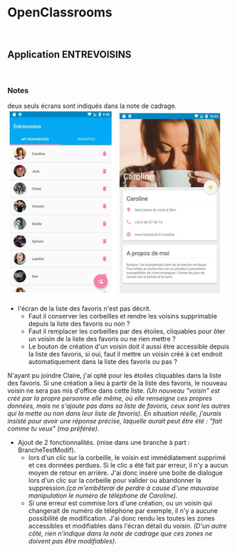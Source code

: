 # OpenClassrooms

  
![]()
## Application **ENTREVOISINS**
![]()
### Notes

deux seuls écrans sont indiqués dans la note de cadrage.  
![](ImagesEntrevoisins/Note01.png)
![](ImagesEntrevoisins/Note02.png)

- l'écran de la liste des favoris n'est pas décrit.
  - Faut il conserver les corbeilles et rendre les voisins supprimable depuis la liste des favoris ou non ?
  - Faut il remplacer les corbeilles par des étoiles, cliquables pour ôter un voisin de la liste des favoris ou ne rien mettre ?
  - Le bouton de création d'un voisin doit il aussi être accessible depuis la liste des favoris, si oui, faut il mettre un voisin créé à cet endroit automatiquement dans la liste des favoris ou pas ?

N'ayant pu joindre Claire, j'ai opté pour les étoiles cliquables dans la liste des favoris. Si une création a lieu à partir de la liste des favoris, le nouveau voisin ne sera pas mis d'office dans cette liste.
*(Un nouveau "voisin" est créé par la propre personne elle même, où elle renseigne ces propres données, mais ne s'ajoute pas dans sa liste de favoris, ceux sont les autres qui la mette ou non dans leur liste de favoris)*.
*En situation réelle, j'aurais insisté pour avoir une réponse précise, laquelle aurait peut être été : "fait comme tu veux" (ma préférée)*.

- Ajout de 2 fonctionnalités. (mise dans une branche à part : BrancheTestModif).
  - lors d'un clic sur la corbeille, le voisin est immédiatement supprimé et ces données perdues. Si le clic a été fait par erreur, il n'y a aucun moyen de retour en arrière. J'ai donc inséré une boite de dialogue lors d'un clic sur la corbeille pour valider ou abandonner la suppression.*(ça m'embêterai de perdre à cause d'une mauvaise manipulation le numéro de téléphone de Caroline)*.
  - Si une erreur est commise lors d'une création, ou un voisin qui changerait de numéro de téléphone par exemple, il n'y a aucune possibilité de modification. J'ai donc rendu les toutes les zones accessibles et modifiables dans l'écran détail du voisin. *(D'un autre côté, rien n'indique dans la note de cadrage que ces zones ne doivent pas être modifiables)*.




